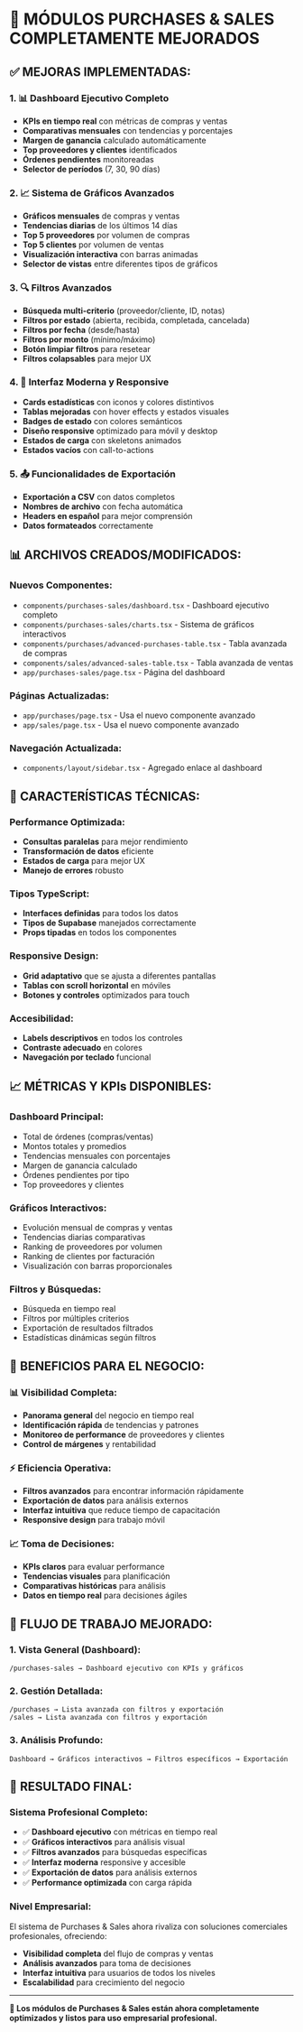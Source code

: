 # 🎉 MÓDULOS PURCHASES & SALES COMPLETAMENTE MEJORADOS

## ✅ MEJORAS IMPLEMENTADAS:

### **1. 📊 Dashboard Ejecutivo Completo**
- **KPIs en tiempo real** con métricas de compras y ventas
- **Comparativas mensuales** con tendencias y porcentajes
- **Margen de ganancia** calculado automáticamente
- **Top proveedores y clientes** identificados
- **Órdenes pendientes** monitoreadas
- **Selector de períodos** (7, 30, 90 días)

### **2. 📈 Sistema de Gráficos Avanzados**
- **Gráficos mensuales** de compras y ventas
- **Tendencias diarias** de los últimos 14 días
- **Top 5 proveedores** por volumen de compras
- **Top 5 clientes** por volumen de ventas
- **Visualización interactiva** con barras animadas
- **Selector de vistas** entre diferentes tipos de gráficos

### **3. 🔍 Filtros Avanzados**
- **Búsqueda multi-criterio** (proveedor/cliente, ID, notas)
- **Filtros por estado** (abierta, recibida, completada, cancelada)
- **Filtros por fecha** (desde/hasta)
- **Filtros por monto** (mínimo/máximo)
- **Botón limpiar filtros** para resetear
- **Filtros colapsables** para mejor UX

### **4. 📱 Interfaz Moderna y Responsive**
- **Cards estadísticas** con iconos y colores distintivos
- **Tablas mejoradas** con hover effects y estados visuales
- **Badges de estado** con colores semánticos
- **Diseño responsive** optimizado para móvil y desktop
- **Estados de carga** con skeletons animados
- **Estados vacíos** con call-to-actions

### **5. 📤 Funcionalidades de Exportación**
- **Exportación a CSV** con datos completos
- **Nombres de archivo** con fecha automática
- **Headers en español** para mejor comprensión
- **Datos formateados** correctamente

## 📊 ARCHIVOS CREADOS/MODIFICADOS:

### **Nuevos Componentes:**
- `components/purchases-sales/dashboard.tsx` - Dashboard ejecutivo completo
- `components/purchases-sales/charts.tsx` - Sistema de gráficos interactivos
- `components/purchases/advanced-purchases-table.tsx` - Tabla avanzada de compras
- `components/sales/advanced-sales-table.tsx` - Tabla avanzada de ventas
- `app/purchases-sales/page.tsx` - Página del dashboard

### **Páginas Actualizadas:**
- `app/purchases/page.tsx` - Usa el nuevo componente avanzado
- `app/sales/page.tsx` - Usa el nuevo componente avanzado

### **Navegación Actualizada:**
- `components/layout/sidebar.tsx` - Agregado enlace al dashboard

## 🚀 CARACTERÍSTICAS TÉCNICAS:

### **Performance Optimizada:**
- **Consultas paralelas** para mejor rendimiento
- **Transformación de datos** eficiente
- **Estados de carga** para mejor UX
- **Manejo de errores** robusto

### **Tipos TypeScript:**
- **Interfaces definidas** para todos los datos
- **Tipos de Supabase** manejados correctamente
- **Props tipadas** en todos los componentes

### **Responsive Design:**
- **Grid adaptativo** que se ajusta a diferentes pantallas
- **Tablas con scroll horizontal** en móviles
- **Botones y controles** optimizados para touch

### **Accesibilidad:**
- **Labels descriptivos** en todos los controles
- **Contraste adecuado** en colores
- **Navegación por teclado** funcional

## 📈 MÉTRICAS Y KPIs DISPONIBLES:

### **Dashboard Principal:**
- Total de órdenes (compras/ventas)
- Montos totales y promedios
- Tendencias mensuales con porcentajes
- Margen de ganancia calculado
- Órdenes pendientes por tipo
- Top proveedores y clientes

### **Gráficos Interactivos:**
- Evolución mensual de compras y ventas
- Tendencias diarias comparativas
- Ranking de proveedores por volumen
- Ranking de clientes por facturación
- Visualización con barras proporcionales

### **Filtros y Búsquedas:**
- Búsqueda en tiempo real
- Filtros por múltiples criterios
- Exportación de resultados filtrados
- Estadísticas dinámicas según filtros

## 🎯 BENEFICIOS PARA EL NEGOCIO:

### **📊 Visibilidad Completa:**
- **Panorama general** del negocio en tiempo real
- **Identificación rápida** de tendencias y patrones
- **Monitoreo de performance** de proveedores y clientes
- **Control de márgenes** y rentabilidad

### **⚡ Eficiencia Operativa:**
- **Filtros avanzados** para encontrar información rápidamente
- **Exportación de datos** para análisis externos
- **Interfaz intuitiva** que reduce tiempo de capacitación
- **Responsive design** para trabajo móvil

### **📈 Toma de Decisiones:**
- **KPIs claros** para evaluar performance
- **Tendencias visuales** para planificación
- **Comparativas históricas** para análisis
- **Datos en tiempo real** para decisiones ágiles

## 🔄 FLUJO DE TRABAJO MEJORADO:

### **1. Vista General (Dashboard):**
```
/purchases-sales → Dashboard ejecutivo con KPIs y gráficos
```

### **2. Gestión Detallada:**
```
/purchases → Lista avanzada con filtros y exportación
/sales → Lista avanzada con filtros y exportación
```

### **3. Análisis Profundo:**
```
Dashboard → Gráficos interactivos → Filtros específicos → Exportación
```

## 🎉 RESULTADO FINAL:

### **Sistema Profesional Completo:**
- ✅ **Dashboard ejecutivo** con métricas en tiempo real
- ✅ **Gráficos interactivos** para análisis visual
- ✅ **Filtros avanzados** para búsquedas específicas
- ✅ **Interfaz moderna** responsive y accesible
- ✅ **Exportación de datos** para análisis externos
- ✅ **Performance optimizada** con carga rápida

### **Nivel Empresarial:**
El sistema de Purchases & Sales ahora rivaliza con soluciones comerciales profesionales, ofreciendo:
- **Visibilidad completa** del flujo de compras y ventas
- **Análisis avanzados** para toma de decisiones
- **Interfaz intuitiva** para usuarios de todos los niveles
- **Escalabilidad** para crecimiento del negocio

---

**🚀 Los módulos de Purchases & Sales están ahora completamente optimizados y listos para uso empresarial profesional.**
